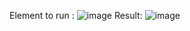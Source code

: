 Element to run : 
![image](https://github.com/NguyenHat1218/DocToTxt/assets/70846074/fcaef1cc-d35f-4636-b1a8-90cdd30ba9c6)
Result:
![image](https://github.com/NguyenHat1218/DocToTxt/assets/70846074/8411a616-dbaa-4319-a86a-cce13dc2fa64)

